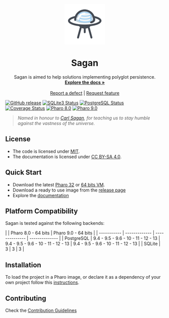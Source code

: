 <p align="center"><img src="assets/logos/128x128.png">
 <h1 align="center">Sagan</h1>
  <p align="center">
    Sagan is aimed to help solutions implementing polyglot persistence.
    <br>
    <a href="docs/"><strong>Explore the docs »</strong></a>
    <br>
    <br>
    <a href="https://github.com/ba-st/Sagan/issues/new?labels=Type%3A+Defect">Report a defect</a>
    |
    <a href="https://github.com/ba-st/Sagan/issues/new?labels=Type%3A+Feature">Request feature</a>
  </p>
</p>

[![GitHub release](https://img.shields.io/github/release/ba-st/Sagan.svg)](https://github.com/ba-st/Sagan/releases/latest)
[![SQLite3 Status](https://github.com/ba-st/Sagan/workflows/SQLite3%20Integration%20Tests/badge.svg?branch=release-candidate)](https://github.com/ba-st/Sagan/actions?query=workflow%3ASQLite3%20Integration%20Tests)
[![PostgreSQL Status](https://github.com/ba-st/Sagan/workflows/PostgreSQL%20Integration%20Tests/badge.svg?branch=release-candidate)](https://github.com/ba-st/Sagan/actions?query=workflow%3APostgreSQL%20Integration%20Tests)
[![Coverage Status](https://codecov.io/github/ba-st/Sagan/coverage.svg?branch=release-candidate)](https://codecov.io/gh/ba-st/Sagan/branch/release-candidate)
[![Pharo 8.0](https://img.shields.io/badge/Pharo-8.0-informational)](https://pharo.org)
[![Pharo 9.0](https://img.shields.io/badge/Pharo-9.0-informational)](https://pharo.org)

> *Named in honour to [Carl Sagan](https://en.wikipedia.org/wiki/Carl_Sagan), for teaching us to stay humble against the vastness of the universe.*

## License
- The code is licensed under [MIT](LICENSE).
- The documentation is licensed under [CC BY-SA 4.0](http://creativecommons.org/licenses/by-sa/4.0/).

## Quick Start

- Download the latest [Pharo 32](https://get.pharo.org/) or [64 bits VM](https://get.pharo.org/64/).
- Download a ready to use image from the [release page](https://github.com/ba-st/Sagan/releases/latest)
- Explore the [documentation](docs/)

## Platform Compatibility

Sagan is tested against the following backends:

|  | Pharo 8.0 - 64 bits | Pharo 9.0 - 64 bits |
| ----------- | ------------- | -------------- | -------------- |
| PostgreSQL  | 9.4 - 9.5 - 9.6 - 10 - 11 - 12 - 13 | 9.4 - 9.5 - 9.6 - 10 - 11 - 12 - 13 | 9.4 - 9.5 - 9.6 - 10 - 11 - 12 - 13 |
| SQLite | 3 | 3 | 3 |

## Installation

To load the project in a Pharo image, or declare it as a dependency of your own project follow this [instructions](docs/Installation.md).

## Contributing

Check the [Contribution Guidelines](CONTRIBUTING.md)
